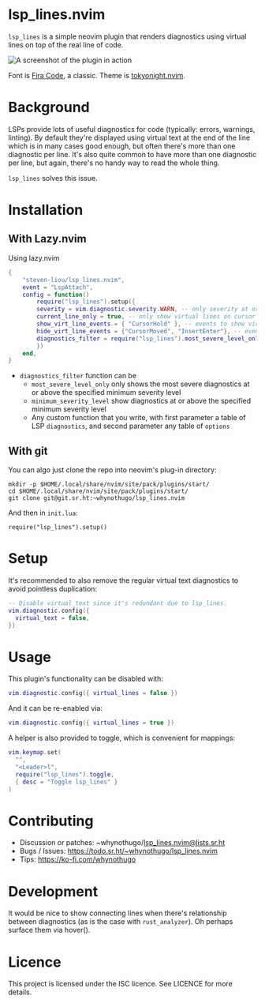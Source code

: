 # lsp_lines.nvim

`lsp_lines` is a simple neovim plugin that renders diagnostics using virtual
lines on top of the real line of code.

![A screenshot of the plugin in action](screenshot.png)

Font is [Fira Code][font], a classic.
Theme is [tokyonight.nvim][theme].

[font]: https://github.com/tonsky/FiraCode
[theme]: https://github.com/folke/tokyonight.nvim

# Background

LSPs provide lots of useful diagnostics for code (typically: errors, warnings,
linting). By default they're displayed using virtual text at the end of the
line which is in many cases good enough, but often there's more than one
diagnostic per line. It's also quite common to have more than one diagnostic
per line, but again, there's no handy way to read the whole thing.

`lsp_lines` solves this issue.

# Installation

## With Lazy.nvim

Using lazy.nvim

```lua
{
    "steven-liou/lsp_lines.nvim",
    event = "LspAttach",
    config = function()
        require("lsp_lines").setup({
        severity = vim.diagnostic.severity.WARN, -- only severity at or above this level will show
        current_line_only = true, -- only show virtual lines on cursor line only
        show_virt_line_events = { "CursorHold" }, -- events to show virtual lines
        hide_virt_line_events = {"CursorMoved", "InsertEnter"}, -- events o hide virtual lines
        diagnostics_filter = require("lsp_lines").most_severe_level_only, -- pick available diagnostic filters or write your own for this key, or omit this key to not use any filter
        })
    end,
}
```
- `diagnostics_filter` function can be
    - `most_severe_level_only` only shows the most severe diagnostics at or above the specified minimum severity level
    - `minimum_severity_level` show diagnostics at or above the specified minimum severity level
    - Any custom function that you write, with first parameter a table of LSP `diagnostics`, and second parameter any table of `options`

## With git

You can algo just clone the repo into neovim's plug-in directory:

    mkdir -p $HOME/.local/share/nvim/site/pack/plugins/start/
    cd $HOME/.local/share/nvim/site/pack/plugins/start/
    git clone git@git.sr.ht:~whynothugo/lsp_lines.nvim

And then in `init.lua`:

    require("lsp_lines").setup()

# Setup

It's recommended to also remove the regular virtual text diagnostics to avoid
pointless duplication:

```lua
-- Disable virtual_text since it's redundant due to lsp_lines.
vim.diagnostic.config({
  virtual_text = false,
})
```

# Usage

This plugin's functionality can be disabled with:

```lua
vim.diagnostic.config({ virtual_lines = false })
```

And it can be re-enabled via:

```lua
vim.diagnostic.config({ virtual_lines = true })
```

A helper is also provided to toggle, which is convenient for mappings:

```lua
vim.keymap.set(
  "",
  "<Leader>l",
  require("lsp_lines").toggle,
  { desc = "Toggle lsp_lines" }
)
```

# Contributing

- Discussion or patches: ~whynothugo/lsp_lines.nvim@lists.sr.ht
- Bugs / Issues: https://todo.sr.ht/~whynothugo/lsp_lines.nvim
- Tips: https://ko-fi.com/whynothugo

# Development

It would be nice to show connecting lines when there's relationship between
diagnostics (as is the case with `rust_analyzer`). Oh perhaps surface them via
hover().

# Licence

This project is licensed under the ISC licence. See LICENCE for more details.
